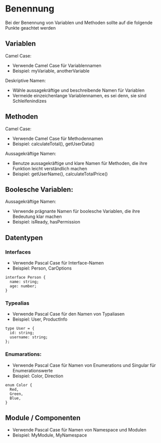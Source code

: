 # Benennung

Bei der Benennung von Variablen und Methoden sollte auf die folgende Punkte geachtet werden

## Variablen

Camel Case:
- Verwende Camel Case für Variablennamen
- Beispiel: myVariable, anotherVariable

Deskriptive Namen:
- Wähle aussagekräftige und beschreibende Namen für Variablen
- Vermeide einzeichenlange Variablennamen, es sei denn, sie sind Schleifenindizes

## Methoden
Camel Case:
- Verwende Camel Case für Methodennamen
- Beispiel: calculateTotal(), getUserData()

Aussagekräftige Namen:
- Benutze aussagekräftige und klare Namen für Methoden, die ihre Funktion leicht verständlich machen
- Beispiel: getUserName(), calculateTotalPrice()

## Boolesche Variablen:
Aussagekräftige Namen:
- Verwende prägnante Namen für boolesche Variablen, die ihre Bedeutung klar machen
- Beispiel: isReady, hasPermission

## Datentypen

### Interfaces

- Verwende Pascal Case für Interface-Namen
- Beispiel: Person, CarOptions

```
interface Person {
  name: string;
  age: number;
}
```

### Typealias
- Verwende Pascal Case für den Namen von Typaliasen
- Beispiel: User, ProductInfo

```
type User = {
  id: string;
  username: string;
};
```

### Enumarations:
- Verwende Pascal Case für Namen von Enumerations und Singular für Enumerationswerte
- Beispiel: Color, Direction

```
enum Color {
  Red,
  Green,
  Blue,
}
```

## Module / Componenten
- Verwende Pascal Case für Namen von Namespace und Modulen
- Beispiel: MyModule, MyNamespace

